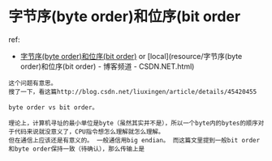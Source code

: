 
# 字节序(byte order)和位序(bit order
ref:
* [字节序(byte order)和位序(bit order)](http://blog.csdn.net/liuxingen/article/details/45420455) or [local](resource/字节序(byte order)和位序(bit order) - 博客频道 - CSDN.NET.html)

```
这个问题有意思。
搜了一下，看这篇http://blog.csdn.net/liuxingen/article/details/45420455

byte order vs bit order。

理论上，计算机寻址的最小单位是byte（虽然其实并不是），所以一个byte内的bytes的顺序对于代码来说就没意义了，CPU指令想怎么理解就怎么理解。
但在通信上应该还是有意义的。 一般通信用big endian。 而这篇文里提到一般bit order和byte order保持一致（待确认），那么传输上是
```


